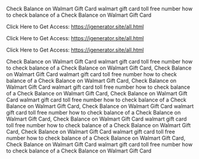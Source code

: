 Check Balance on Walmart Gift Card walmart gift card toll free number how to check balance of a Check Balance on Walmart Gift Card

Click Here to Get Access: https://igenerator.site/all.html

Click Here to Get Access: https://igenerator.site/all.html

Click Here to Get Access: https://igenerator.site/all.html

Check Balance on Walmart Gift Card walmart gift card toll free number how to check balance of a Check Balance on Walmart Gift Card, Check Balance on Walmart Gift Card walmart gift card toll free number how to check balance of a Check Balance on Walmart Gift Card, Check Balance on Walmart Gift Card walmart gift card toll free number how to check balance of a Check Balance on Walmart Gift Card, Check Balance on Walmart Gift Card walmart gift card toll free number how to check balance of a Check Balance on Walmart Gift Card, Check Balance on Walmart Gift Card walmart gift card toll free number how to check balance of a Check Balance on Walmart Gift Card, Check Balance on Walmart Gift Card walmart gift card toll free number how to check balance of a Check Balance on Walmart Gift Card, Check Balance on Walmart Gift Card walmart gift card toll free number how to check balance of a Check Balance on Walmart Gift Card, Check Balance on Walmart Gift Card walmart gift card toll free number how to check balance of a Check Balance on Walmart Gift Card
